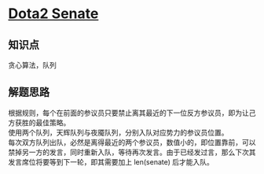 # [Dota2 Senate](https://leetcode.com/problems/dota2-senate/)

## 知识点

贪心算法，队列

## 解题思路

根据规则，每个在前面的参议员只要禁止离其最近的下一位反方参议员，即为让己方获胜的最佳策略。  
使用两个队列，天辉队列与夜魇队列，分别入队对应势力的参议员位置。  
每次双方队列出队，必然是离得最近的两个参议员，数值小的，即位置靠前，可以禁掉另一方的发言，同时重新入队，等待再次发言。由于已经发过言，那么下次其发言席位将要等到下一轮，即其需要加上 len(senate) 后才能入队。
